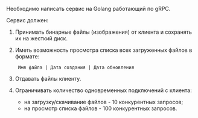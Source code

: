 Необходимо написать сервис на Golang работающий по gRPC.

Сервис должен:
1) Принимать бинарные файлы (изображения) от клиента и сохранять их на жесткий
   диск.
2) Иметь возможность просмотра списка всех загруженных файлов в формате:

        Имя файла | Дата создания | Дата обновления
3) Отдавать файлы клиенту.
4) Ограничивать количество одновременных подключений с клиента:
    - на загрузку/скачивание файлов - 10 конкурентных запросов;
    - на просмотр списка файлов - 100 конкурентных запросов.

